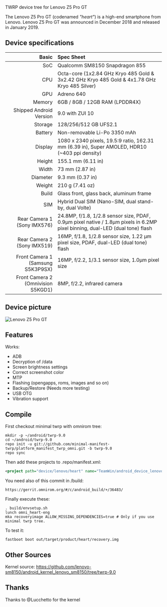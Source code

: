 TWRP device tree for Lenovo Z5 Pro GT

The Lenovo Z5 Pro GT (codenamed _"heart"_) is a high-end smartphone from Lenovo.
Lenovo Z5 Pro GT was announced in December 2018 and released in January 2019.

## Device specifications

Basic   | Spec Sheet
-------:|:-------------------------
SoC     | Qualcomm SM8150 Snapdragon 855
CPU     | Octa-core (1x2.84 GHz Kryo 485 Gold & 3x2.42 GHz Kryo 485 Gold & 4x1.78 GHz Kryo 485 Silver)
GPU     | Adreno 640
Memory  | 6GB / 8GB / 12GB RAM (LPDDR4X)
Shipped Android Version | 9.0 with ZUI 10
Storage | 128/256/512 GB UFS2.1
Battery | Non-removable Li-Po 3350 mAh
Display | 1080 x 2340 pixels, 19.5:9 ratio, 162.31 mm (6.39 in), Super AMOLED, HDR10 (~403 ppi density)
Height | 155.1 mm (6.11 in)
Width | 73 mm (2.87 in)
Diameter | 9.3 mm (0.37 in) 
Weight | 210 g (7.41 oz)
Build | Glass front, glass back, aluminum frame
SIM | Hybrid Dual SIM (Nano-SIM, dual stand-by, dual Volte)
Rear Camera 1 (Sony IMX576) | 24.8MP, f/1.8, 1/2.8 sensor size, PDAF, 0.9µm pixel native / 1.8µm pixels in 6.2MP pixel binning, dual-LED (dual tone) flash
Rear Camera 2 (Sony IMX519) | 16MP, f/1.8, 1/2.8 sensor size, 1.22 µm pixel size, PDAF, dual-LED (dual tone) flash
Front Camera 1 (Samsung S5K3P9SX) | 16MP, f/2.2, 1/3.1 sensor size, 1.0µm pixel size
Front Camera 2 (Omnivision S5KGD1) | 8MP, f/2.2, infrared camera

## Device picture

![Lenovo Z5 Pro GT](https://i.imgur.com/gtyGruZ.jpg)

## Features

Works:

- ADB
- Decryption of /data
- Screen brightness settings
- Correct screenshot color
- MTP
- Flashing (opengapps, roms, images and so on)
- Backup/Restore (Needs more testing)
- USB OTG
- Vibration support

## Compile

First checkout minimal twrp with omnirom tree:

```
mkdir -p ~/android/twrp-9.0
cd ~/android/twrp-9.0
repo init -u git://github.com/minimal-manifest-twrp/platform_manifest_twrp_omni.git -b twrp-9.0
repo sync
```

Then add these projects to .repo/manifest.xml:

```xml
<project path="device/lenovo/heart" name="TeamWin/android_device_lenovo_heart" remote="github" revision="android-9.0" />
```

You need also of this commit in /build:

```
https://gerrit.omnirom.org/#/c/android_build/+/36483/
```


Finally execute these:

```
. build/envsetup.sh
lunch omni_heart-eng
mka recoveryimage ALLOW_MISSING_DEPENDENCIES=true # Only if you use minimal twrp tree.
```

To test it:

```
fastboot boot out/target/product/heart/recovery.img
```

## Other Sources

Kernel source: https://github.com/lenovo-sm8150/android_kernel_lenovo_sm8150/tree/twrp-9.0

## Thanks

Thanks to @Lucchetto for the kernel
